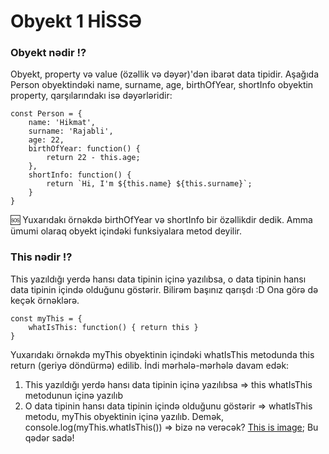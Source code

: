 # Obyekt 1 HİSSƏ

### Obyekt nədir ⁉
Obyekt, property və value (özəllik və dəyər)'dən ibarət data tipidir. Aşağıda Person obyektindəki name, surname, age, birthOfYear, shortInfo obyektin property, qarşılarındakı isə dəyərləridir:
```
const Person = {
    name: 'Hikmat',
    surname: 'Rajabli',
    age: 22,
    birthOfYear: function() {
        return 22 - this.age;
    },
    shortInfo: function() {
        return `Hi, I'm ${this.name} ${this.surname}`;
    }
}
```

🆘 Yuxarıdakı örnəkdə birthOfYear və shortInfo bir özəllikdir dedik. Amma ümumi olaraq obyekt içindəki funksiyalara metod deyilir. 

### This nədir ⁉

This yazıldığı yerdə hansı data tipinin içinə yazılıbsa, o data tipinin hansı data tipinin içində olduğunu göstərir. Bilirəm başınız qarışdı :D Ona görə də keçək örnəklərə. 
```
const myThis = {
    whatIsThis: function() { return this }
}
```
Yuxarıdakı örnəkdə myThis obyektinin içindəki whatIsThis metodunda this return (geriyə döndürmə) edilib. İndi mərhələ-mərhələ davam edək:
1. This yazıldığı yerdə hansı data tipinin içinə yazılıbsa => this whatIsThis metodunun içinə yazılıb
2. O data tipinin hansı data tipinin içində olduğunu göstərir => whatIsThis metodu, myThis obyektinin içinə yazılıb.
Demək, console.log(myThis.whatIsThis()) => bizə nə verəcək? 
[This is image](./img/1.jpg);
Bu qədər sadə! 